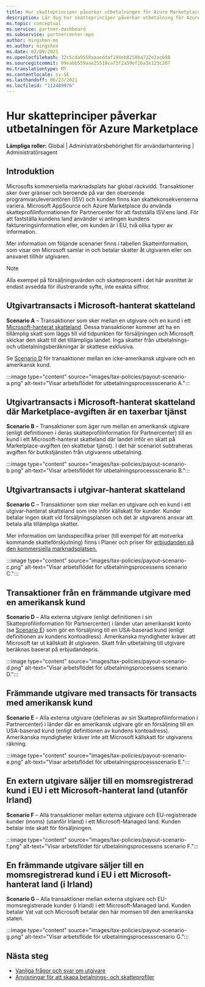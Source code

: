 ```yaml
---
title: Hur skatteprinciper påverkar utbetalningen för Azure Marketplace
description: Lär dig hur skatteprinciper påverkar utbetalning för Azure Marketplace.
ms.topic: conceptual
ms.service: partner-dashboard
ms.subservice: partnercenter-mpn
author: mingshen-ms
ms.author: mingshen
ms.date: 02/09/2021
ms.openlocfilehash: 32c5cda9558aaaeddaf194eb8258ba732e2ac698
ms.sourcegitcommit: 09eabb559aae25518caf3f2a59ef16a3e123c207
ms.translationtype: MT
ms.contentlocale: sv-SE
ms.lasthandoff: 06/23/2021
ms.locfileid: "112489976"
---
```

# <a name="how-tax-policies-affect-payout-for-azure-marketplace"></a>Hur skatteprinciper påverkar utbetalningen för Azure Marketplace

**Lämpliga roller:** Global | Administratörsbehörighet för användarhantering | Administratörsagent

## <a name="introduction"></a>Introduktion

Microsofts kommersiella marknadsplats har global räckvidd. Transaktioner sker över gränser och beroende på var den oberoende programvaruleverantören (ISV) och kunden finns kan skattekonsekvenserna variera. Microsoft AppSource och Azure Marketplace du använda skatteprofilinformationen för Partnercenter för att fastställa ISV:ens land. För att fastställa kundens land använder vi antingen kundens faktureringsinformation eller, om kunden är i EU, två olika typer av information.

Mer information om följande scenarier [](tax-details-marketplace.md) finns i tabellen Skatteinformation, som visar om Microsoft samlar in och betalar skatter åt utgivaren eller om ansvaret tillhör utgivaren.

> [!NOTE]
> Alla exempel på försäljningsvärden och skatteprocent i det här avsnittet är endast avsedda för illustrerande syfte, inte exakta siffror.

## <a name="publisher-transacts-in-microsoft-managed-tax-country"></a>Utgivartransacts i Microsoft-hanterat skatteland

**Scenario A** – Transaktioner som sker mellan en utgivare och en kund i ett [Microsoft-hanterat skatteland](tax-details-marketplace.md#microsoft-managed-countries). Dessa transaktioner kommer att ha en tillämplig skatt som läggs till vid tidpunkten för försäljningen och Microsoft skickar den skatt till det tillämpliga landet. Inga skatter från utbetalnings- och utbetalningsberäkningar är skattese exklusiva.

Se [Scenario D](#foreign-publisher-transacts-with-us-customer) för transaktioner mellan en icke-amerikansk utgivare och en amerikansk kund.

:::image type="content" source="images/tax-policies/payout-scenario-a.png" alt-text="Visar arbetsflödet för utbetalningsprocessscenario A.":::

## <a name="publisher-transacts-in-microsoft-managed-tax-country-where-marketplace-fee-is-taxable-service"></a>Utgivartransacts i Microsoft-hanterat skatteland där Marketplace-avgiften är en taxerbar tjänst

**Scenario B** – Transaktioner som äger rum mellan en amerikansk utgivare (enligt definitionen i deras skatteprofilinformation för Partnercenter) till en kund i ett Microsoft-hanterat skatteland där landet inför en skatt på Marketplace-avgiften (en skattebar tjänst). I det här scenariot subtraheras avgiften för butikstjänsten från utgivarens utbetalning.

:::image type="content" source="images/tax-policies/payout-scenario-b.png" alt-text="Visar arbetsflödet för utbetalningsprocessscenario B.":::

## <a name="publisher-transacts-in-publisher-managed-tax-country"></a>Utgivartransacts i utgivar-hanterat skatteland

**Scenario C** – Transaktioner som sker mellan en utgivare och en kund i ett utgivar-hanterat skatteland som inte inför källskatt för kunder. Kunder betalar ingen skatt vid försäljningsplatsen och det är utgivarens ansvar att betala alla tillämpliga skatter.

Mer information om landsspecifika priser (till exempel för att motverka kommande skatteförskjutning) finns i Planer och priser för [erbjudanden på den kommersiella marknadsplatsen.](/azure/marketplace/plans-pricing#custom-prices)

:::image type="content" source="images/tax-policies/payout-scenario-c.png" alt-text="Visar arbetsflödet för utbetalningsprocessens scenario C.":::

## <a name="foreign-publisher-transacts-with-us-customer"></a>Transaktioner från en främmande utgivare med en amerikansk kund

**Scenario D** – Alla externa utgivare (enligt definitionen i sin Skatteprofilinformation för Partnercenter) i länder utan amerikanskt konto (se [Scenario E](#foreign-publisher-with-a-treaty-transacts-with-us-customer)) som gör en försäljning till en USA-baserad kund (enligt definitionen av kundens kontoadress). Amerikanska myndigheter kräver att Microsoft tar ut källskatt åt utgivaren. Skatt från utbetalning till utgivare beräknas baserat på erbjudandepris.

:::image type="content" source="images/tax-policies/payout-scenario-d.png" alt-text="Visar arbetsflödet för utbetalningsprocessens scenario D.":::

## <a name="foreign-publisher-with-a-treaty-transacts-with-us-customer"></a>Främmande utgivare med transacts för transacts med amerikansk kund

**Scenario E** – Alla externa utgivare (definieras av sin Skatteprofilinformation i Partnercenter) i länder där en amerikansk utgivare gör en försäljning till en USA-baserad kund (enligt definitionen av kundens kontoadress). Amerikanska myndigheter kräver inte att Microsoft källskatt för utgivarens räkning.

:::image type="content" source="images/tax-policies/payout-scenario-e.png" alt-text="Visar arbetsflödet för utbetalningsprocessscenario E.":::

## <a name="foreign-publisher-sells-to-an-eu-vat-registered-customer-in-a-microsoft-managed-country-outside-ireland"></a>En extern utgivare säljer till en momsregistrerad kund i EU i ett Microsoft-hanterat land (utanför Irland)

**Scenario F** – Alla transaktioner mellan externa utgivare och EU-registrerade kunder (moms) (utanför Irland) i ett Microsoft-Managed land. Kunden betalar inte skatt för försäljningen.

:::image type="content" source="images/tax-policies/payout-scenario-f.png" alt-text="Visar arbetsflödet för utbetalningsprocessens scenario F.":::

## <a name="foreign-publisher-sells-to-an-eu-vat-registered-customer-in-a-microsoft-managed-country-in-ireland"></a>En främmande utgivare säljer till en momsregistrerad kund i EU i ett Microsoft-hanterat land (i Irland)

**Scenario G** – Alla transaktioner mellan externa utgivare och EU-momsregistrerade kunder (i Irland) i ett Microsoft-Managed land. Kunden betalar Vat vat och Microsoft betalar den här momsen till den amerikanska staten.

:::image type="content" source="images/tax-policies/payout-scenario-g.png" alt-text="Visar arbetsflöde för utbetalningsprocessscenario G.":::

## <a name="next-steps"></a>Nästa steg

- [Vanliga frågor och svar om utgivare](/azure/marketplace/marketplace-faq-publisher-guide)
- [Anvisningar för att skapa betalnings- och skatteprofiler](./set-up-your-payout-account.md?context=%2fazure%2fmarketplace%2fcontext%2fcontext#create-a-payment-profile)